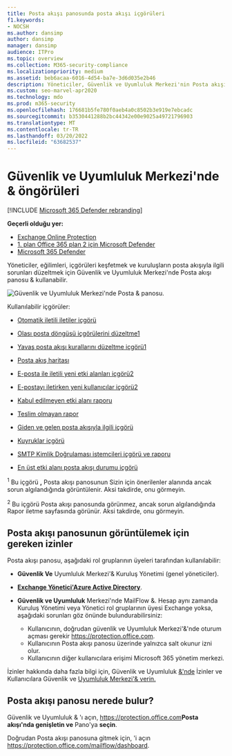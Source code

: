 ```yaml
---
title: Posta akışı panosunda posta akışı içgörüleri
f1.keywords:
- NOCSH
ms.author: dansimp
author: dansimp
manager: dansimp
audience: ITPro
ms.topic: overview
ms.collection: M365-security-compliance
ms.localizationpriority: medium
ms.assetid: beb6acaa-6016-4d54-ba7e-3d6d035e2b46
description: Yöneticiler, Güvenlik ve Uyumluluk Merkezi'nin Posta akışı panosunda bulunan içgörüler ve & bilgi edinebilirsiniz.
ms.custom: seo-marvel-apr2020
ms.technology: mdo
ms.prod: m365-security
ms.openlocfilehash: 176681b5fe780f0aeb4a0c8502b3e919e7ebcadc
ms.sourcegitcommit: b3530441288b2bc44342e00e9025a49721796903
ms.translationtype: MT
ms.contentlocale: tr-TR
ms.lasthandoff: 03/20/2022
ms.locfileid: "63682537"
---
```

# <a name="mail-flow-insights-in-the-security--compliance-center"></a>Güvenlik ve Uyumluluk Merkezi'nde & öngörüleri

[!INCLUDE [Microsoft 365 Defender rebranding](../includes/microsoft-defender-for-office.md)]

**Geçerli olduğu yer:**
- [Exchange Online Protection](exchange-online-protection-overview.md)
- [1. plan Office 365 plan 2 için Microsoft Defender](defender-for-office-365.md)
- [Microsoft 365 Defender](../defender/microsoft-365-defender.md)

Yöneticiler, eğilimleri, içgörüleri keşfetmek ve kuruluşların posta akışıyla ilgili sorunları düzeltmek için Güvenlik ve Uyumluluk Merkezi'nde Posta akışı panosu & kullanabilir.

![Güvenlik ve Uyumluluk Merkezi'nde Posta & panosu.](../../media/mail-flow-dashboard-v2.png)

Kullanılabilir içgörüler:

- [Otomatik iletili iletiler içgörü](mfi-auto-forwarded-messages-report.md)

- [Olası posta döngüsü içgörülerini düzeltme1](mfi-mail-loop-insight.md)<sup></sup>

- [Yavaş posta akışı kurallarını düzeltme içgörü1](mfi-slow-mail-flow-rules-insight.md)<sup></sup>

- [Posta akış haritası](mfi-mail-flow-map-report.md)

- [E-posta ile iletili yeni etki alanları içgörü2](mfi-new-domains-being-forwarded-email.md)<sup></sup>

- [E-postayı iletirken yeni kullanıcılar içgörü2](mfi-new-users-forwarding-email.md)<sup></sup>

- [Kabul edilmeyen etki alanı raporu](mfi-non-accepted-domain-report.md)

- [Teslim olmayan rapor](mfi-non-delivery-report.md)

- [Giden ve gelen posta akışıyla ilgili içgörü](mfi-outbound-and-inbound-mail-flow.md)

- [Kuyruklar içgörü](mfi-queue-alerts-and-queues.md)

- [SMTP Kimlik Doğrulaması istemcileri içgörü ve raporu](mfi-smtp-auth-clients-report.md)

- [En üst etki alanı posta akışı durumu içgörü](mfi-domain-mail-flow-status-insight.md)

<sup>1</sup> Bu içgörü **,** Posta akışı panosunun Sizin için önerilenler alanında ancak sorun algılandığında görüntülenir. Aksi takdirde, onu görmeyin.

<sup>2</sup> Bu içgörü Posta akışı panosunda görünmez, ancak sorun algılandığında Rapor iletme sayfasında görünür[](view-mail-flow-reports.md#forwarding-report). Aksi takdirde, onu görmeyin.

## <a name="permissions-required-to-view-the-mail-flow-dashboard"></a>Posta akışı panosunun görüntülemek için gereken izinler

Posta akışı panosu, aşağıdaki rol gruplarının üyeleri tarafından kullanılabilir:

- **Güvenlik Ve** Uyumluluk Merkezi'& Kuruluş Yönetimi (genel yöneticiler).

- **[Exchange Yönetici'Azure Active Directory](/azure/active-directory/roles/permissions-reference#exchange-administrator)**.

- **Güvenlik ve Uyumluluk** Merkezi'nde MailFlow &. Hesap aynı zamanda Kuruluş Yönetimi veya Yönetici rol gruplarının üyesi Exchange yoksa, aşağıdaki sorunları göz önünde bulundurabilirsiniz:
  - Kullanıcının, doğrudan güvenlik ve Uyumluluk Merkezi'&'nde oturum açması gerekir <https://protection.office.com>.
  - Kullanıcının Posta akışı panosu üzerinde yalnızca salt okunur izni olur.
  - Kullanıcının diğer kullanıcılara erişimi Microsoft 365 yönetim merkezi.

İzinler hakkında daha fazla bilgi için, Güvenlik ve Uyumluluk [&'nde](permissions-in-the-security-and-compliance-center.md) İzinler ve Kullanıcılara Güvenlik ve [Uyumluluk Merkezi'& verin.](grant-access-to-the-security-and-compliance-center.md)

## <a name="where-to-find-the-mail-flow-dashboard"></a>Posta akışı panosu nerede bulur?

Güvenlik ve Uyumluluk & 'ı açın, <https://protection.office.com>**Posta akışı'nda genişletin ve** Pano'ya **seçin**.

Doğrudan Posta akışı panosuna gitmek için, 'i açın <https://protection.office.com/mailflow/dashboard>.